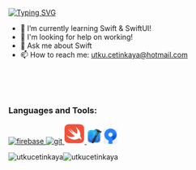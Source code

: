 
<a href="https://git.io/typing-svg"><img src="https://readme-typing-svg.herokuapp.com?font=Fira+Code&pause=1000&color=036F9FB1&background=FF191900&vCenter=true&width=435&lines=Hi+there+%F0%9F%91%8B;It's+Utku+%C3%87etinkaya;Welcome+to+my+GitHub+Profile..." alt="Typing SVG" /></a>

- 🌱 I’m currently learning Swift & SwiftUI!
- 🤔 I'm looking for help on working!
- 💬 Ask me about Swift
- 📫 How to reach me: utku.cetinkaya@hotmail.com

<br />

[linkedin]: https://www.linkedin.com/in/utku-%C3%A7etinkaya-671980195/
[gmail]: utku.cetinkaya@hotmail.com
<br />

<h3 align="left">Languages and Tools:</h3>
<p align="left"> <a href="https://firebase.google.com/" target="_blank"> <img src="https://www.vectorlogo.zone/logos/firebase/firebase-icon.svg" alt="firebase" width="40" height="40"/> </a> <a href="https://git-scm.com/" target="_blank"> <img src="https://www.vectorlogo.zone/logos/git-scm/git-scm-icon.svg" alt="git" width="40" height="40"/> </a> <a href="https://developer.apple.com/swift/" target="_blank"> <img src="https://raw.githubusercontent.com/devicons/devicon/master/icons/swift/swift-original.svg" alt="swift" width="40" height="40"/> </a> <code><img height="30" src="https://github.com/eunverdi/eunverdi/blob/main/xcode.png"></code>
<code><img height="30" src="https://github.com/eunverdi/eunverdi/blob/main/sourcetree.png"></code></p>


<p>&nbsp;<img align="left" src="https://github-readme-stats.vercel.app/api?username=utkucetinkaya&show_icons=true&locale=en" alt="utkucetinkaya" />
<img align="left" src="https://github-readme-streak-stats.herokuapp.com/?user=utkucetinkaya&" alt="utkucetinkaya" />
</p>

